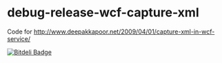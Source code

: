 debug-release-wcf-capture-xml
=============================

Code for http://www.deepakkapoor.net/2009/04/01/capture-xml-in-wcf-service/


[![Bitdeli Badge](https://d2weczhvl823v0.cloudfront.net/deepak-kapoor/debug-release-wcf-capture-xml/trend.png)](https://bitdeli.com/free "Bitdeli Badge")

